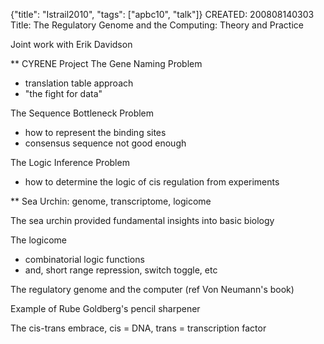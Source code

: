 {"title": "Istrail2010", "tags": ["apbc10", "talk"]}
CREATED: 200808140303
Title: The Regulatory Genome and the Computing: Theory and Practice

Joint work with Erik Davidson

** CYRENE Project
The Gene Naming Problem
 * translation table approach
 * "the fight for data"

The Sequence Bottleneck Problem
 * how to represent the binding sites
 * consensus sequence not good enough

The Logic Inference Problem
 * how to determine the logic of cis regulation from experiments

** Sea Urchin: genome, transcriptome, logicome

The sea urchin provided fundamental insights into basic biology

The logicome
 * combinatorial logic functions
 * and, short range repression, switch toggle, etc

The regulatory genome and the computer (ref Von Neumann's book)

Example of Rube Goldberg's pencil sharpener

The cis-trans embrace, cis = DNA, trans = transcription factor
